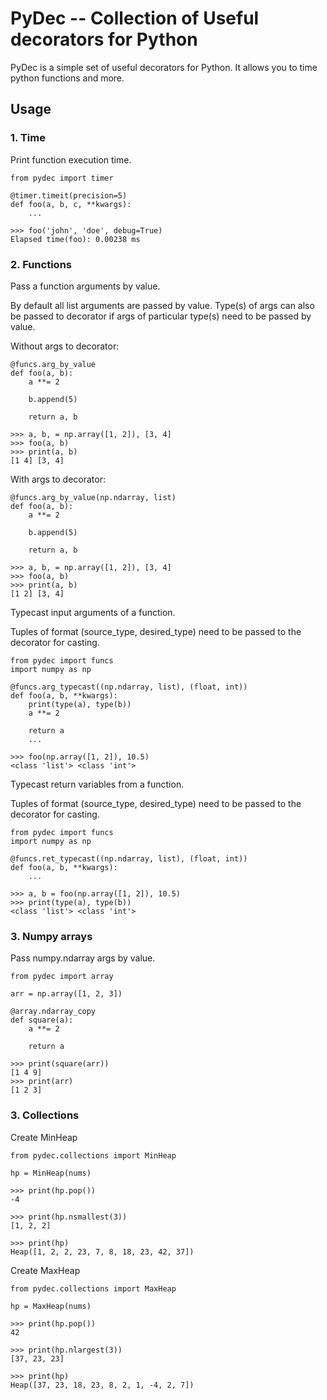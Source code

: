 
# PyDec -- Collection of Useful decorators for Python
PyDec is a simple set of useful decorators for Python. It allows you to time python functions and more.

## Usage

### 1. Time

Print function execution time.

	from pydec import timer

	@timer.timeit(precision=5)
	def foo(a, b, c, **kwargs):
		...
		
	>>> foo('john', 'doe', debug=True)
	Elapsed time(foo): 0.00238 ms

### 2. Functions
Pass a function arguments by value.

By default all list arguments are passed by value. Type(s) of args can also be
passed to decorator if args of particular type(s) need to be passed by value.

Without args to decorator:

    @funcs.arg_by_value
    def foo(a, b):
        a **= 2
        
        b.append(5)
        
        return a, b
    
    >>> a, b, = np.array([1, 2]), [3, 4]
    >>> foo(a, b)
    >>> print(a, b)
    [1 4] [3, 4]

With args to decorator:

    @funcs.arg_by_value(np.ndarray, list)
    def foo(a, b):
        a **= 2
        
        b.append(5)
        
        return a, b
    
    >>> a, b, = np.array([1, 2]), [3, 4]
    >>> foo(a, b)
    >>> print(a, b)
    [1 2] [3, 4]
    
Typecast input arguments of a function.

Tuples of format (source_type, desired_type) need to be passed to the decorator for casting.

    from pydec import funcs
    import numpy as np
    
    @funcs.arg_typecast((np.ndarray, list), (float, int))
    def foo(a, b, **kwargs):
        print(type(a), type(b))
        a **= 2
		
        return a
        ...
		
	>>> foo(np.array([1, 2]), 10.5)
	<class 'list'> <class 'int'>
	
Typecast return variables from a function.

Tuples of format (source_type, desired_type) need to be passed to the decorator for casting.


    from pydec import funcs
    import numpy as np
    
    @funcs.ret_typecast((np.ndarray, list), (float, int))
	def foo(a, b, **kwargs):
		...
		
	>>> a, b = foo(np.array([1, 2]), 10.5)
    >>> print(type(a), type(b))
	<class 'list'> <class 'int'>
	
### 3. Numpy arrays
Pass numpy.ndarray args by value.

	from pydec import array
    
    arr = np.array([1, 2, 3])
    
	@array.ndarray_copy
	def square(a):
	    a **= 2
		
        return a
        
	>>> print(square(arr))
	[1 4 9]
	>>> print(arr)
	[1 2 3]
	
### 3. Collections
Create MinHeap

	from pydec.collections import MinHeap
    
    hp = MinHeap(nums)
    
    >>> print(hp.pop())
    -4
    
    >>> print(hp.nsmallest(3))
    [1, 2, 2]
    
    >>> print(hp)
    Heap([1, 2, 2, 23, 7, 8, 18, 23, 42, 37])
    
Create MaxHeap

	from pydec.collections import MaxHeap
    
    hp = MaxHeap(nums)
    
    >>> print(hp.pop())
    42
    
    >>> print(hp.nlargest(3))
    [37, 23, 23]
    
    >>> print(hp)
    Heap([37, 23, 18, 23, 8, 2, 1, -4, 2, 7])
	